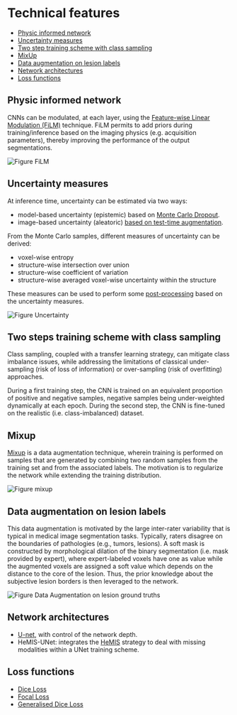 # Technical features

* [Physic informed network](#physic-informed-network)
* [Uncertainty measures](#uncertainty-measures)
* [Two step training scheme with class sampling](#two-steps-training-scheme-with-class-sampling)
* [MixUp](#mixup)
* [Data augmentation on lesion labels](#data-augmentation-on-lesion-labels)
* [Network architectures](#network-architectures)
* [Loss functions](#loss-functions)

## Physic informed network
CNNs can be modulated, at each layer, using the [Feature-wise Linear Modulation (FiLM)](https://arxiv.org/pdf/1709.07871.pdf) technique. FiLM permits to add priors during training/inference
based on the imaging physics (e.g. acquisition parameters), thereby improving the
performance of the output segmentations.

![Figure FiLM](https://github.com/neuropoly/ivado-medical-imaging/raw/master/images/film_figure.png)

## Uncertainty measures
At inference time, uncertainty can be estimated via two ways:
- model-based uncertainty (epistemic) based on [Monte Carlo Dropout](https://arxiv.org/pdf/1506.02142.pdf).
- image-based uncertainty (aleatoric) [based on test-time augmentation](https://doi.org/10.1016/j.neucom.2019.01.103).

From the Monte Carlo samples, different measures of uncertainty can be derived:
- voxel-wise entropy
- structure-wise intersection over union
- structure-wise coefficient of variation
- structure-wise averaged voxel-wise uncertainty within the structure

These measures can be used to perform some [post-processing](https://arxiv.org/pdf/1808.01200.pdf) based on the uncertainty measures.

![Figure Uncertainty](https://github.com/neuropoly/ivado-medical-imaging/raw/master/images/uncertainty_measures.png)

## Two steps training scheme with class sampling
Class sampling, coupled with a transfer learning strategy, can mitigate class
imbalance issues, while addressing the limitations of classical under-sampling
(risk of loss of information) or over-sampling (risk of overfitting) approaches.

During a first training step, the CNN is trained on an equivalent proportion of
positive and negative samples, negative samples being under-weighted dynamically
at each epoch. During the second step, the CNN is fine-tuned on the realistic
(i.e. class-imbalanced) dataset.

## Mixup
[Mixup](https://arxiv.org/abs/1710.09412) is a data augmentation technique,
wherein training is performed on samples that are generated by combining two
random samples from the training set and from the associated labels. The motivation
is to regularize the network while extending the training distribution.

![Figure mixup](https://github.com/neuropoly/ivado-medical-imaging/raw/master/images/mixup.png)

## Data augmentation on lesion labels
This data augmentation is motivated by the large inter-rater variability that is
typical in medical image segmentation tasks. Typically, raters disagree on the boundaries
of pathologies (e.g., tumors, lesions). A soft mask is constructed by morphological
dilation of the binary segmentation (i.e. mask provided by expert), where
expert-labeled voxels have one as value while the augmented voxels are assigned
a soft value which depends on the distance to the core of the lesion. Thus,
the prior knowledge about the subjective lesion borders is then leveraged to the network.

![Figure Data Augmentation on lesion ground truths](https://github.com/neuropoly/ivado-medical-imaging/raw/master/images/dilate-gt.png)

## Network architectures
- [U-net](https://arxiv.org/pdf/1505.04597.pdf), with control of the network depth.
- HeMIS-UNet: integrates the [HeMIS](https://arxiv.org/abs/1607.05194) strategy to deal with missing modalities within a UNet training scheme.

## Loss functions
- [Dice Loss](https://arxiv.org/abs/1606.04797)
- [Focal Loss](https://arxiv.org/pdf/1708.02002.pdf)
- [Generalised Dice Loss](https://arxiv.org/pdf/1707.03237.pdf)
